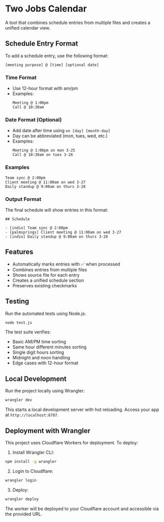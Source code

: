 # Two Jobs Calendar

A tool that combines schedule entries from multiple files and creates a unified calendar view.

## Schedule Entry Format

To add a schedule entry, use the following format:

```
[meeting purpose] @ [time] [optional date]
```

### Time Format
- Use 12-hour format with am/pm
- Examples:
  ```
  Meeting @ 1:00pm
  Call @ 10:30am
  ```

### Date Format (Optional)
- Add date after time using `on [day] [month-day]`
- Day can be abbreviated (mon, tues, wed, etc.)
- Examples:
  ```
  Meeting @ 1:00pm on mon 3-25
  Call @ 10:30am on tues 3-26
  ```

### Examples
```
Team sync @ 2:00pm
Client meeting @ 11:00am on wed 3-27
Daily standup @ 9:00am on thurs 3-28
```

### Output Format
The final schedule will show entries in this format:
```
## Schedule

- [indio] Team sync @ 2:00pm
- [palmsprings] Client meeting @ 11:00am on wed 3-27
- [indio] Daily standup @ 9:00am on thurs 3-28
```

## Features
- Automatically marks entries with ✅ when processed
- Combines entries from multiple files
- Shows source file for each entry
- Creates a unified schedule section
- Preserves existing checkmarks 

## Testing
Run the automated tests using Node.js:
```bash
node test.js
```

The test suite verifies:
- Basic AM/PM time sorting
- Same hour different minutes sorting
- Single digit hours sorting
- Midnight and noon handling
- Edge cases with 12-hour format 

## Local Development
Run the project locally using Wrangler:
```bash
wrangler dev
```
This starts a local development server with hot reloading. Access your app at `http://localhost:8787`.

## Deployment with Wrangler
This project uses Cloudflare Workers for deployment. To deploy:

1. Install Wrangler CLI:
```bash
npm install -g wrangler
```

2. Login to Cloudflare:
```bash
wrangler login
```

3. Deploy:
```bash
wrangler deploy
```

The worker will be deployed to your Cloudflare account and accessible via the provided URL. 